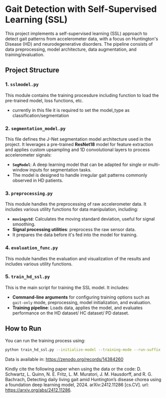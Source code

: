 # Gait Detection with Self-Supervised Learning (SSL)

This project implements a self-supervised learning (SSL) approach to detect gait patterns from accelerometer data, with a focus on Huntington's Disease (HD) and neurodegenerative disorders. The pipeline consists of data preprocessing, model architecture, data augmentation, and training/evaluation.

## Project Structure
### 1. `sslmodel.py`
This module contains the training procesdure including function to load the pre-trained model, loss functions, etc. 
- currently in this file it is required to set the model_type as classification/segmentation 

### 2. `segmentation_model.py`
This file defines the J-Net segmentation model architecture used in the project. It leverages a pre-trained **ResNet18** model for feature extraction and applies custom upsampling and 1D convolutional layers to process accelerometer signals:
- **`SegModel`**: A deep learning model that can be adapted for single or multi-window inputs for segmentation tasks.
- The model is designed to handle irregular gait patterns commonly observed in HD patients.

### 3. `preprocessing.py`
This module handles the preprocessing of raw accelerometer data. It includes various utility functions for data manipulation, including:
- **`movingstd`**: Calculates the moving standard deviation, useful for signal smoothing.
- **Signal processing utilities**: preprocess the raw sensor data.
- It prepares the data before it's fed into the model for training.

### 4. `evaluation_func.py`
This module handles the evaluation and visualization of the results and includes various utility functions.

### 5. `train_hd_ssl.py`
This is the main script for training the SSL model. It includes:
- **Command-line arguments** for configuring training options such as `gait-only` mode, preprocessing, model initialization, and evaluation.
- **Training pipeline**: Loads data, applies the model, and evaluates performance on the HD dataset/ HC dataset/ PD dataset.

## How to Run
You can run the training process using:
```bash
python train_hd_ssl.py --initialize-model --training-mode --run-suffix "experiment_name"
```
Data is available in:
https://zenodo.org/records/14384260

Kindly cite the following paper when using the data or the code:
D. Schwartz, L. Quinn, N. E. Fritz, L. M. Muratori, J. M. Hausdorff, and R. G. Bachrach, Detecting daily living gait amid Huntington’s disease chorea using a foundation deep learning model, 2024. arXiv:2412.11286 [cs.CV]. url: https://arxiv.org/abs/2412.11286.
